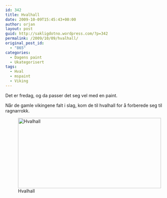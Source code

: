 ```yaml
---
id: 342
title: Hvalhall
date: 2009-10-09T15:45:43+00:00
author: orjan
layout: post
guid: http://sakligdotno.wordpress.com/?p=342
permalink: /2009/10/09/hvalhall/
original_post_id:
  - "865"
categories:
  - Dagens paint
  - Ukategorisert
tags:
  - Hval
  - mspaint
  - Viking
---
```

Det er fredag, og da passer det seg vel med en paint.

Når de gamle vikingene falt i slag, kom de til hvalhall for å forberede seg til ragnarrokk.
  
<figure id="attachment_343" style="width: 449px" class="wp-caption aligncenter"><img src="http://46.101.118.241/wp-content/uploads/2009/10/hvalhall.png" alt="Hvalhall" title="hvalhall" width="449" height="221" class="size-full wp-image-343" srcset="http://46.101.118.241/wp-content/uploads/2009/10/hvalhall.png 746w, http://46.101.118.241/wp-content/uploads/2009/10/hvalhall-300x148.png 300w" sizes="(max-width: 449px) 100vw, 449px" /><figcaption class="wp-caption-text">Hvalhall</figcaption></figure>